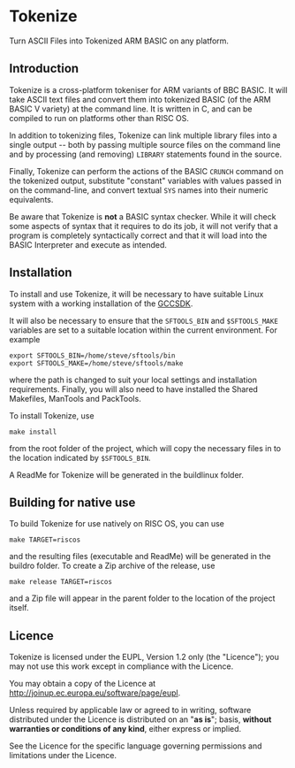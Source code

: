 Tokenize
========

Turn ASCII Files into Tokenized ARM BASIC on any platform.


Introduction
------------

Tokenize is a cross-platform tokeniser for ARM variants of BBC BASIC. It will take ASCII text files and convert them into tokenized BASIC (of the ARM BASIC V variety) at the command line. It is written in C, and can be compiled to run on platforms other than RISC OS.

In addition to tokenizing files, Tokenize can link multiple library files into a single output -- both by passing multiple source files on the command line and by processing (and removing) `LIBRARY` statements found in the source.

Finally, Tokenize can perform the actions of the BASIC `CRUNCH` command on the tokenized output, substitute "constant" variables with values passed in on the command-line, and convert textual `SYS` names into their numeric equivalents.

Be aware that Tokenize is **not** a BASIC syntax checker. While it will check some aspects of syntax that it requires to do its job, it will not verify that a program is completely syntactically correct and that it will load into the BASIC Interpreter and execute as intended.


Installation
------------

To install and use Tokenize, it will be necessary to have suitable Linux system with a working installation of the [GCCSDK](http://www.riscos.info/index.php/GCCSDK).

It will also be necessary to ensure that the `SFTOOLS_BIN` and `$SFTOOLS_MAKE` variables are set to a suitable location within the current environment. For example

	export SFTOOLS_BIN=/home/steve/sftools/bin
	export SFTOOLS_MAKE=/home/steve/sftools/make

where the path is changed to suit your local settings and installation requirements. Finally, you will also need to have installed the Shared Makefiles, ManTools and PackTools.

To install Tokenize, use

	make install

from the root folder of the project, which will copy the necessary files in to the location indicated by `$SFTOOLS_BIN`.

A ReadMe for Tokenize will be generated in the buildlinux folder.


Building for native use
-----------------------

To build Tokenize for use natively on RISC OS, you can use

	make TARGET=riscos

and the resulting files (executable and ReadMe) will be generated in the buildro folder. To create a Zip archive of the release, use

	make release TARGET=riscos

and a Zip file will appear in the parent folder to the location of the project itself.


Licence
-------

Tokenize is licensed under the EUPL, Version 1.2 only (the "Licence"); you may not use this work except in compliance with the Licence.

You may obtain a copy of the Licence at <http://joinup.ec.europa.eu/software/page/eupl>.

Unless required by applicable law or agreed to in writing, software distributed under the Licence is distributed on an "**as is**"; basis, **without warranties or conditions of any kind**, either express or implied.

See the Licence for the specific language governing permissions and limitations under the Licence.